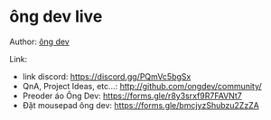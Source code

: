 # ông dev live

Author: [ông dev](202109112225.md)

Link:

- link discord: https://discord.gg/PQmVc5bgSx
- QnA, Project Ideas, etc...: http://github.com/ongdev/community/
- Preoder áo Ông Dev: https://forms.gle/r8y3srxf9R7FAVNt7
- Đặt mousepad ông dev: https://forms.gle/bmcjyzShubzu2ZzZA
